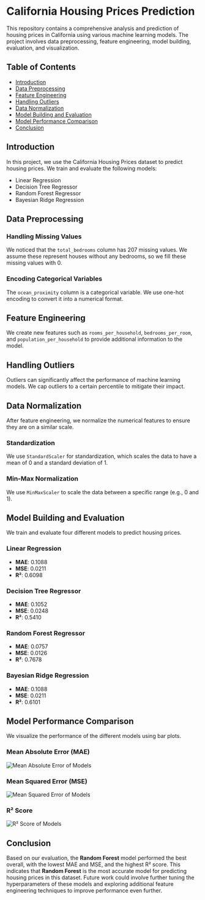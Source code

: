 # California Housing Prices Prediction

This repository contains a comprehensive analysis and prediction of housing prices in California using various machine learning models. The project involves data preprocessing, feature engineering, model building, evaluation, and visualization.

## Table of Contents
- [Introduction](#introduction)
- [Data Preprocessing](#data-preprocessing)
- [Feature Engineering](#feature-engineering)
- [Handling Outliers](#handling-outliers)
- [Data Normalization](#data-normalization)
- [Model Building and Evaluation](#model-building-and-evaluation)
- [Model Performance Comparison](#model-performance-comparison)
- [Conclusion](#conclusion)

## Introduction

In this project, we use the California Housing Prices dataset to predict housing prices. We train and evaluate the following models:
- Linear Regression
- Decision Tree Regressor
- Random Forest Regressor
- Bayesian Ridge Regression

## Data Preprocessing

### Handling Missing Values

We noticed that the `total_bedrooms` column has 207 missing values. We assume these represent houses without any bedrooms, so we fill these missing values with 0.

### Encoding Categorical Variables

The `ocean_proximity` column is a categorical variable. We use one-hot encoding to convert it into a numerical format.

## Feature Engineering

We create new features such as `rooms_per_household`, `bedrooms_per_room`, and `population_per_household` to provide additional information to the model.

## Handling Outliers

Outliers can significantly affect the performance of machine learning models. We cap outliers to a certain percentile to mitigate their impact.

## Data Normalization

After feature engineering, we normalize the numerical features to ensure they are on a similar scale.

### Standardization

We use `StandardScaler` for standardization, which scales the data to have a mean of 0 and a standard deviation of 1.

### Min-Max Normalization

We use `MinMaxScaler` to scale the data between a specific range (e.g., 0 and 1).

## Model Building and Evaluation

We train and evaluate four different models to predict housing prices.

### Linear Regression

- **MAE**: 0.1088
- **MSE**: 0.0211
- **R²**: 0.6098

### Decision Tree Regressor

- **MAE**: 0.1052
- **MSE**: 0.0248
- **R²**: 0.5410

### Random Forest Regressor

- **MAE**: 0.0757
- **MSE**: 0.0126
- **R²**: 0.7678

### Bayesian Ridge Regression

- **MAE**: 0.1088
- **MSE**: 0.0211
- **R²**: 0.6101

## Model Performance Comparison

We visualize the performance of the different models using bar plots.

### Mean Absolute Error (MAE)

![Mean Absolute Error of Models](california_housing_prices/graphs/Plot_MAE.png)

### Mean Squared Error (MSE)

![Mean Squared Error of Models](california_housing_prices/graphs/Plot_MSE.png)

### R² Score

![R² Score of Models](california_housing_prices/graphs/Plot_R2.png)

## Conclusion

Based on our evaluation, the **Random Forest** model performed the best overall, with the lowest MAE and MSE, and the highest R² score. This indicates that **Random Forest** is the most accurate model for predicting housing prices in this dataset. Future work could involve further tuning the hyperparameters of these models and exploring additional feature engineering techniques to improve performance even further.
